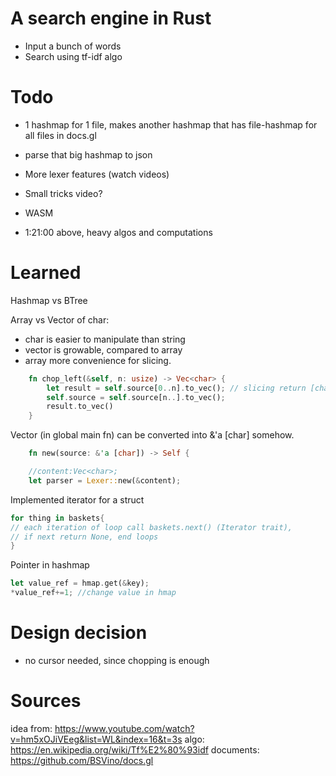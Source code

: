 # A search engine in Rust  
- Input a bunch of words
- Search using tf-idf algo 

# Todo 
- 1 hashmap for 1 file, makes another hashmap that has file-hashmap for all files in docs.gl 
- parse that big hashmap to json  

- More lexer features (watch videos)   


- Small tricks video? 
- WASM  
- 1:21:00 above, heavy algos and computations 


# Learned 
Hashmap vs BTree 

Array vs Vector of char: 
- char is easier to manipulate than string 
- vector is growable, compared to array 
- array more convenience for slicing.
```rust
    fn chop_left(&self, n: usize) -> Vec<char> {
        let result = self.source[0..n].to_vec(); // slicing return [char]
        self.source = self.source[n..].to_vec();
        result.to_vec()
    }
```

Vector (in global main fn) can be converted into &'a [char] somehow.
```rust 
    fn new(source: &'a [char]) -> Self { 

    //content:Vec<char>;
    let parser = Lexer::new(&content);
```

Implemented iterator for a struct  
```rust   
for thing in baskets{ 
// each iteration of loop call baskets.next() (Iterator trait),  
// if next return None, end loops
}
```

Pointer in hashmap 
```rust 
let value_ref = hmap.get(&key); 
*value_ref+=1; //change value in hmap
```


# Design decision 
- no cursor needed, since chopping is enough


# Sources
idea from: https://www.youtube.com/watch?v=hm5xOJiVEeg&list=WL&index=16&t=3s
algo: https://en.wikipedia.org/wiki/Tf%E2%80%93idf
documents: https://github.com/BSVino/docs.gl
